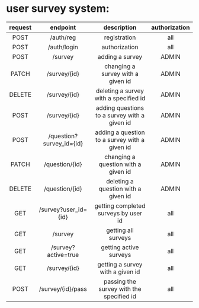 # user survey system:

| request |         endpoint         |                  description                  | authorization |
|:-------:|:------------------------:|:---------------------------------------------:|:-------------:|
|  POST   |        /auth/reg         |                 registration                  |      all      |
|  POST   |       /auth/login        |                 authorization                 |      all      |
|  POST   |         /survey          |                adding a survey                |     ADMIN     |
|  PATCH  |       /survey/{id}       |       changing a survey with a given id       |     ADMIN     |
| DELETE  |       /survey/{id}       |     deleting a survey with a specified id     |     ADMIN     |
|  POST   |       /survey/{id}       | adding questions to a survey with a given id  |     ADMIN     |
|  POST   | /question?survey_id={id} | adding a question to a survey with a given id |     ADMIN     |
|  PATCH  |      /question/{id}      |      changing a question with a given id      |     ADMIN     |
| DELETE  |      /question/{id}      |      deleting a question with a given id      |     ADMIN     |
|   GET   |   /survey?user_id={id}   |     getting completed surveys by user id      |      all      |
|   GET   |         /survey          |              getting all surveys              |      all      |
|   GET   |   /survey?active=true    |            getting active surveys             |      all      |
|   GET   |       /survey/{id}       |       getting a survey with a given id        |      all      |
|  POST   |    /survey/{id}/pass     |   passing the survey with the specified id    |      all      |